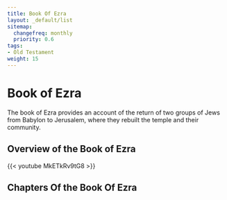 ```yaml
---
title: Book Of Ezra
layout: _default/list
sitemap:
  changefreq: monthly
  priority: 0.6
tags:
- Old Testament
weight: 15
---
```


# Book of Ezra

The book of Ezra provides an account of the return of two groups of Jews from Babylon to Jerusalem, where they rebuilt the temple and their community.

## Overview of the Book of Ezra
{{< youtube MkETkRv9tG8 >}}

## Chapters Of the Book Of Ezra